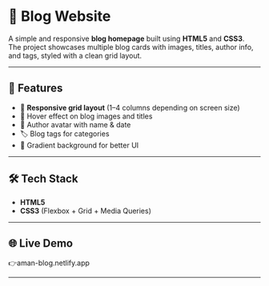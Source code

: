 # 📝 Blog Website

A simple and responsive **blog homepage** built using **HTML5** and **CSS3**.  
The project showcases multiple blog cards with images, titles, author info, and tags, styled with a clean grid layout.

---

## 🚀 Features

- 📱 **Responsive grid layout** (1–4 columns depending on screen size)  
- 🎨 Hover effect on blog images and titles  
- 👤 Author avatar with name & date  
- 🏷️ Blog tags for categories  
- 🌈 Gradient background for better UI   

---

## 🛠️ Tech Stack

- **HTML5**
- **CSS3** (Flexbox + Grid + Media Queries)

---

## 🌐 Live Demo

👉aman-blog.netlify.app

---



